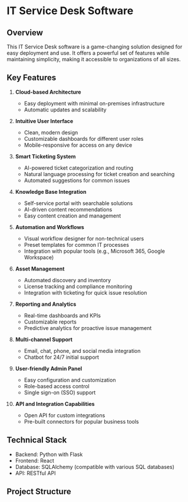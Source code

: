 # IT Service Desk Software

## Overview

This IT Service Desk software is a game-changing solution designed for easy deployment and use. It offers a powerful set of features while maintaining simplicity, making it accessible to organizations of all sizes.

## Key Features

1. **Cloud-based Architecture**
   - Easy deployment with minimal on-premises infrastructure
   - Automatic updates and scalability

2. **Intuitive User Interface**
   - Clean, modern design
   - Customizable dashboards for different user roles
   - Mobile-responsive for access on any device

3. **Smart Ticketing System**
   - AI-powered ticket categorization and routing
   - Natural language processing for ticket creation and searching
   - Automated suggestions for common issues

4. **Knowledge Base Integration**
   - Self-service portal with searchable solutions
   - AI-driven content recommendations
   - Easy content creation and management

5. **Automation and Workflows**
   - Visual workflow designer for non-technical users
   - Preset templates for common IT processes
   - Integration with popular tools (e.g., Microsoft 365, Google Workspace)

6. **Asset Management**
   - Automated discovery and inventory
   - License tracking and compliance monitoring
   - Integration with ticketing for quick issue resolution

7. **Reporting and Analytics**
   - Real-time dashboards and KPIs
   - Customizable reports
   - Predictive analytics for proactive issue management

8. **Multi-channel Support**
   - Email, chat, phone, and social media integration
   - Chatbot for 24/7 initial support

9. **User-friendly Admin Panel**
   - Easy configuration and customization
   - Role-based access control
   - Single sign-on (SSO) support

10. **API and Integration Capabilities**
    - Open API for custom integrations
    - Pre-built connectors for popular business tools

## Technical Stack

- Backend: Python with Flask
- Frontend: React
- Database: SQLAlchemy (compatible with various SQL databases)
- API: RESTful API

## Project Structure
